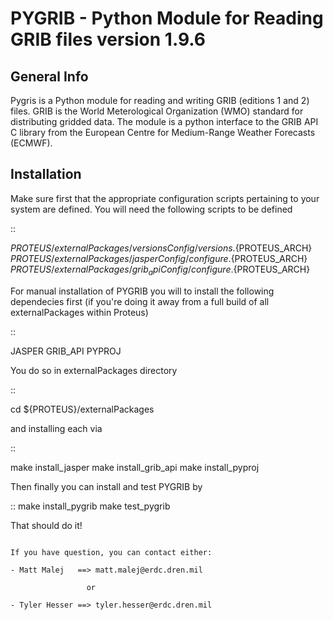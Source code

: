 PYGRIB - Python Module for Reading GRIB files version 1.9.6
===========================================================

General Info
------------

Pygris is a Python module for reading and writing GRIB (editions 1 and 2) files.
GRIB is the World Meterological Organization (WMO) standard for distributing gridded data. 
The module is a python interface to the GRIB API C library from the European Centre
for Medium-Range Weather Forecasts (ECMWF).

Installation
-----------

Make sure first that the appropriate configuration scripts
pertaining to your system are defined. You will need the
following scripts to be defined

::

  ${PROTEUS}/externalPackages/versionsConfig/versions.${PROTEUS_ARCH}
  ${PROTEUS}/externalPackages/jasperConfig/configure.${PROTEUS_ARCH}
  ${PROTEUS}/externalPackages/grib_apiConfig/configure.${PROTEUS_ARCH}
  

For manual installation of PYGRIB you will to install the 
following dependecies first (if you're doing it away from 
a full build of all externalPackages within Proteus)

::

  JASPER
  GRIB_API
  PYPROJ
  
You do so in externalPackages directory 

::

  cd ${PROTEUS}/externalPackages

and installing each via

::

  make install_jasper
  make install_grib_api
  make install_pyproj

Then finally you can install and test PYGRIB by

::
  make install_pygrib
  make test_pygrib


That should do it!

~~~~~~~~~~~~~~~~~~~~~~~~~~~~~~~~~~~~~~~~~~~~~~~~~~~~~~~~~~~~~~~~~~~~

If you have question, you can contact either:

- Matt Malej   ==> matt.malej@erdc.dren.mil

                 or

- Tyler Hesser ==> tyler.hesser@erdc.dren.mil